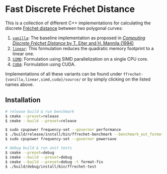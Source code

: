# Fast Discrete Fréchet Distance 

This is a collection of different C++ implementations for calculating the discrete [Fréchet distance](https://en.wikipedia.org/wiki/Fr%C3%A9chet_distance) between two polygonal curves:

1. [`vanilla`](ffrechet-vanilla/source/ffrechet-vanilla.cpp): The baseline implementation as proposed in [_Computing Discrete Fréchet Distance_ by T. Eiter and H. Mannila (1994)][vanilla]
1. [`linear`](ffrechet-linear/source/ffrechet-linear.cpp): This formulation reduces the quadratic memory footprint to a linear one.
1. [`SIMD`](ffrechet-simd/source/ffrechet-simd.cpp): Formulation using SIMD parallelization on a single CPU core.
1. [`CUDA`](ffrechet-cuda/source/ffrechet-cuda.cu): Formulation using CUDA.

Implementations of all these variants can be found under `ffrechet-{vanilla,linear,simd,cuda}/source/` or by simply clicking on the listed names above.

## Installation

```bash
# release build & run benchmark
$ cmake --preset=release
$ cmake --build --preset=release

$ sudo cpupower frequency-set --governor performance
$ ./build/release/install/bin/ffrechet-benchmark --benchmark_out_format=json --benchmark_out=benchmark.json
$ sudo cpupower frequency-set --governor powersave
```

```bash
# debug build & run unit tests
$ cmake --preset=debug
$ cmake --build --preset=debug
$ cmake --build --preset=debug -t format-fix
$ ./build/debug/install/bin/ffrechet-test
```

[vanilla]: http://www.kr.tuwien.ac.at/staff/eiter/et-archive/cdtr9464.pdf

